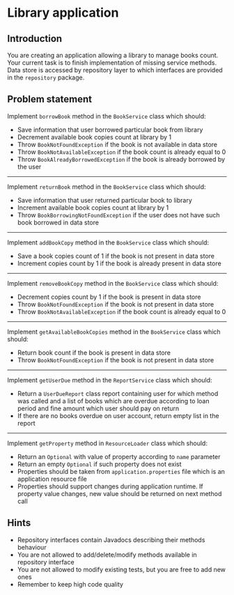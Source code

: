 # Library application

## Introduction
You are creating an application allowing a library to manage books count. Your current task is to finish implementation of
missing service methods. Data store is accessed by repository layer to which interfaces are provided in the `repository` package.

## Problem statement
Implement `borrowBook` method in the `BookService` class which should:
- Save information that user borrowed particular book from library
- Decrement available book copies count at library by 1
- Throw `BookNotFoundException` if the book is not available in data store
- Throw `BookNotAvailableException` if the book count is already equal to 0
- Throw `BookAlreadyBorrowedException` if the book is already borrowed by the user

---
Implement `returnBook` method in the `BookService` class which should:
- Save information that user returned particular book to library
- Increment available book copies count at library by 1
- Throw `BookBorrowingNotFoundException` if the user does not have such book borrowed in data store

---
Implement `addBookCopy` method in the `BookService` class which should:
- Save a book copies count of 1 if the book is not present in data store
- Increment copies count by 1 if the book is already present in data store

---
Implement `removeBookCopy` method in the `BookService` class which should:
- Decrement copies count by 1 if the book is present in data store
- Throw `BookNotFoundException` if the book is not present in data store
- Throw `BookNotAvailableException` if the book count is already equal to 0

---
Implement `getAvailableBookCopies` method in the `BookService` class which should:
- Return book count if the book is present in data store
- Throw `BookNotFoundException` if the book is not present in data store

---
Implement `getUserDue` method in the `ReportService` class which should:
- Return a `UserDueReport` class report containing user for which method was called and a list of books which are overdue
according to loan period and fine amount which user should pay on return
- If there are no books overdue on user account, return empty list in the report
  
---
Implement `getProperty` method in `ResourceLoader` class which should:
- Return an `Optional` with value of property according to `name` parameter
- Return an empty `Optional` if such property does not exist
- Properties should be taken from `application.properties` file which is an application resource file
- Properties should support changes during application runtime. If property value changes, new value should be returned
on next method call

## Hints
- Repository interfaces contain Javadocs describing their methods behaviour
- You are not allowed to add/delete/modify methods available in repository interface
- You are not allowed to modify existing tests, but you are free to add new ones
- Remember to keep high code quality
